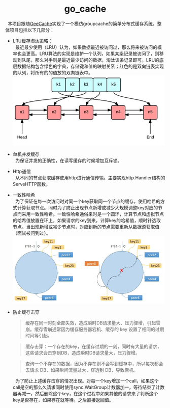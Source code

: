 # <center> go_cache
&nbsp;&nbsp;本项目跟随[GeeCache](https://geektutu.com/post/geecache.html)实现了一个模仿groupcache的简单分布式缓存系统，整体项目包括以下几部分：  
* LRU缓存淘汰策略：  
&nbsp;&nbsp;最近最少使用（LRU）认为，如果数据最近被访问过，那么将来被访问的概率也会更高。LRU算法的实现是维护一个队列，如果某条记录被访问了，则移动到队尾，那么对手则是最近最少访问的数据，淘汰该条记录即可。LRU的底层数据结构包含绿色的字典，存储键和值的映射关系；红色的是双向链表实现的队列，将所有的的值放的双向链表中。  
![](./image/lru.jpg#pic_center "lru结构图")  
+ 单机并发缓存  
&nbsp;&nbsp;为保证并发的正确性，在读写缓存的时候增加互斥锁。  
+  Http通信  
&nbsp;&nbsp;从不同的节点获取缓存使用http进行通信传输。主要实现http.Handler结构的ServeHTTP函数。  
+ 一致性哈希  
&nbsp;&nbsp;为了保证在每一次访问时对同一个key获取同一个节点的缓存，使用哈希的方式计算获取节点。同时为了防止出现节点新增或减少大规模调整key对应的节点而采用一致性哈希。一致性哈希通俗来时是一个圆环，计算节点和虚拟节点的哈希值放置在环上，如果请求的key到来，计算key的哈希值，顺时针选取节点。当出现新增或减少节点时，对应到新的节点需要重新从数据源获取值（面试被问到过）。  
![新增节点](./image/add_peer.jpg#pic_center "新增peer8，只有key27需要调整到perr8，其余不变，peer8从数据源获取key27对应的值")  
+ 防止缓存击穿  
  > 缓存在同一时刻全部失效，造成瞬时DB请求量大、压力骤增，引起雪崩。缓存雪崩通常因为缓存服务器宕机、缓存的 key 设置了相同的过期时间等引起。  

  > 缓存击穿：一个存在的key，在缓存过期的一刻，同时有大量的请求，这些请求会击穿到DB，造成瞬时DB请求量大，压力骤增。

  > 查询一个不存在的数据，因为不存在则不会写到缓存中，所以每次都会去请求 DB，如果瞬间流量过大，穿透到 DB，导致宕机。  
  
  &nbsp;&nbsp;为了防止上述缓存击穿的情况出现。对每一个key增加一个call，如果这个call是空的那么久请求同时使用sync.WaitGroup计数器加一，等待结束了计数器再减一，然后删除这个key，在这个过程中如果其他的请求来了判断这个key是否存在，如果存在就等待。之后直接返回值。
